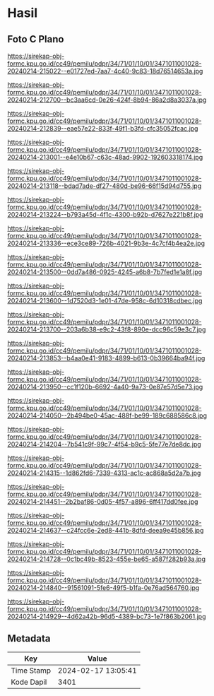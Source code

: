 # Hasil

## Foto C Plano

https://sirekap-obj-formc.kpu.go.id/cc49/pemilu/pdpr/34/71/01/10/01/3471011001028-20240214-215022--e01727ed-7aa7-4c40-9c83-18d76514653a.jpg

https://sirekap-obj-formc.kpu.go.id/cc49/pemilu/pdpr/34/71/01/10/01/3471011001028-20240214-212700--bc3aa6cd-0e26-424f-8b94-86a2d8a3037a.jpg

https://sirekap-obj-formc.kpu.go.id/cc49/pemilu/pdpr/34/71/01/10/01/3471011001028-20240214-212839--eae57e22-833f-49f1-b3fd-cfc35052fcac.jpg

https://sirekap-obj-formc.kpu.go.id/cc49/pemilu/pdpr/34/71/01/10/01/3471011001028-20240214-213001--e4e10b67-c63c-48ad-9902-192603318174.jpg

https://sirekap-obj-formc.kpu.go.id/cc49/pemilu/pdpr/34/71/01/10/01/3471011001028-20240214-213118--bdad7ade-df27-480d-be96-66f15d94d755.jpg

https://sirekap-obj-formc.kpu.go.id/cc49/pemilu/pdpr/34/71/01/10/01/3471011001028-20240214-213224--b793a45d-4f1c-4300-b92b-d7627e221b8f.jpg

https://sirekap-obj-formc.kpu.go.id/cc49/pemilu/pdpr/34/71/01/10/01/3471011001028-20240214-213336--ece3ce89-726b-4021-9b3e-4c7cf4b4ea2e.jpg

https://sirekap-obj-formc.kpu.go.id/cc49/pemilu/pdpr/34/71/01/10/01/3471011001028-20240214-213500--0dd7a486-0925-4245-a6b8-7b7fed1e1a8f.jpg

https://sirekap-obj-formc.kpu.go.id/cc49/pemilu/pdpr/34/71/01/10/01/3471011001028-20240214-213600--1d7520d3-1e01-47de-958c-6d10318cdbec.jpg

https://sirekap-obj-formc.kpu.go.id/cc49/pemilu/pdpr/34/71/01/10/01/3471011001028-20240214-213700--203a6b38-e9c2-43f8-890e-dcc96c59e3c7.jpg

https://sirekap-obj-formc.kpu.go.id/cc49/pemilu/pdpr/34/71/01/10/01/3471011001028-20240214-213853--b4aa0e41-9183-4899-b613-0b39664ba94f.jpg

https://sirekap-obj-formc.kpu.go.id/cc49/pemilu/pdpr/34/71/01/10/01/3471011001028-20240214-213950--cc1f120b-6692-4a40-9a73-0e87e57d5e73.jpg

https://sirekap-obj-formc.kpu.go.id/cc49/pemilu/pdpr/34/71/01/10/01/3471011001028-20240214-214050--2b494be0-45ac-488f-be99-189c688586c8.jpg

https://sirekap-obj-formc.kpu.go.id/cc49/pemilu/pdpr/34/71/01/10/01/3471011001028-20240214-214204--7b541c9f-99c7-4f54-b9c5-5fe77e7de8dc.jpg

https://sirekap-obj-formc.kpu.go.id/cc49/pemilu/pdpr/34/71/01/10/01/3471011001028-20240214-214315--1d862fd6-7339-4313-ac1c-ac868a5d2a7b.jpg

https://sirekap-obj-formc.kpu.go.id/cc49/pemilu/pdpr/34/71/01/10/01/3471011001028-20240214-214451--2b2baf86-0d05-4f57-a896-6ff417dd0fee.jpg

https://sirekap-obj-formc.kpu.go.id/cc49/pemilu/pdpr/34/71/01/10/01/3471011001028-20240214-214637--c24fcc6e-2ed8-441b-8dfd-deea9e45b856.jpg

https://sirekap-obj-formc.kpu.go.id/cc49/pemilu/pdpr/34/71/01/10/01/3471011001028-20240214-214728--0c1bc49b-8523-455e-be65-a587f282b93a.jpg

https://sirekap-obj-formc.kpu.go.id/cc49/pemilu/pdpr/34/71/01/10/01/3471011001028-20240214-214840--91561091-5fe6-49f5-b1fa-0e76ad564760.jpg

https://sirekap-obj-formc.kpu.go.id/cc49/pemilu/pdpr/34/71/01/10/01/3471011001028-20240214-214929--4d62a42b-96d5-4389-bc73-1e7f863b2061.jpg


## Metadata

| Key        | Value               |
| ---------- | ------------------- |
| Time Stamp | 2024-02-17 13:05:41 |
| Kode Dapil | 3401                |



